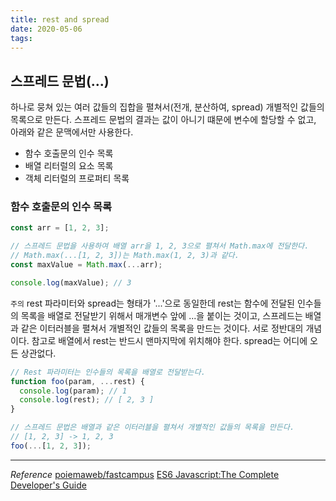 ```yaml
---
title: rest and spread
date: 2020-05-06
tags:
---
```


## 스프레드 문법(...)

하나로 뭉쳐 있는 여러 값들의 집합을 펼쳐서(전개, 분산하여, spread) 개별적인 값들의 목록으로 만든다.
스프레드 문법의 결과는 값이 아니기 떄문에 변수에 할당할 수 없고, 아래와 같은 문맥에서만 사용한다.

- 함수 호출문의 인수 목록
- 배열 리터럴의 요소 목록
- 객체 리터럴의 프로퍼티 목록

### 함수 호출문의 인수 목록

```javascript
const arr = [1, 2, 3];

// 스프레드 문법을 사용하여 배열 arr을 1, 2, 3으로 펼쳐서 Math.max에 전달한다.
// Math.max(...[1, 2, 3])는 Math.max(1, 2, 3)과 같다.
const maxValue = Math.max(...arr);

console.log(maxValue); // 3
```

`주의`
rest 파라미터와 spread는 형태가 '...'으로 동일한데 rest는 함수에 전달된 인수들의 목록을 배열로 전달받기 위해서 매개변수 앞에 ...을 붙이는 것이고, 스프레드는 배열과 같은 이터러블을 펼쳐서 개별적인 값들의 목록을 만드는 것이다. 서로 정반대의 개념이다. 참고로 배열에서 rest는 반드시 맨마지막에 위치해야 한다. spread는 어디에 오든 상관없다.

```javascript
// Rest 파라미터는 인수들의 목록을 배열로 전달받는다.
function foo(param, ...rest) {
  console.log(param); // 1
  console.log(rest); // [ 2, 3 ]
}

// 스프레드 문법은 배열과 같은 이터러블을 펼쳐서 개별적인 값들의 목록을 만든다.
// [1, 2, 3] -> 1, 2, 3
foo(...[1, 2, 3]);
```

---

_Reference_
[poiemaweb/fastcampus](https://poiemaweb.com/fastcampus/destructuring)
[ES6 Javascript:The Complete Developer's Guide](https://poiemaweb.com/fastcampus/spread-syntax)
